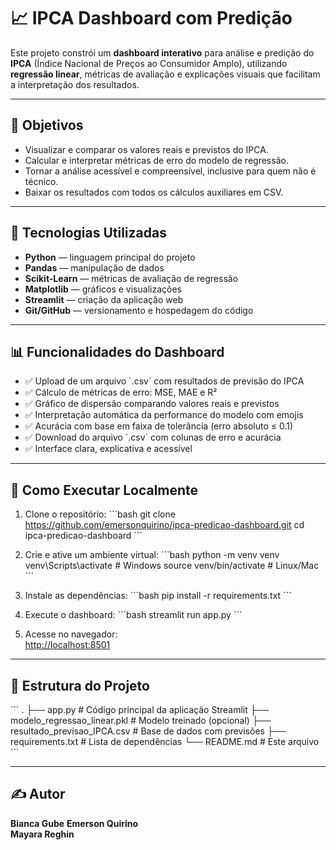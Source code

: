 # 📈 IPCA Dashboard com Predição

Este projeto constrói um **dashboard interativo** para análise e predição do **IPCA** (Índice Nacional de Preços ao Consumidor Amplo), utilizando **regressão linear**, métricas de avaliação e explicações visuais que facilitam a interpretação dos resultados.

---

## 🎯 Objetivos

- Visualizar e comparar os valores reais e previstos do IPCA.
- Calcular e interpretar métricas de erro do modelo de regressão.
- Tornar a análise acessível e compreensível, inclusive para quem não é técnico.
- Baixar os resultados com todos os cálculos auxiliares em CSV.

---

## 🧠 Tecnologias Utilizadas

- **Python** — linguagem principal do projeto
- **Pandas** — manipulação de dados
- **Scikit-Learn** — métricas de avaliação de regressão
- **Matplotlib** — gráficos e visualizações
- **Streamlit** — criação da aplicação web
- **Git/GitHub** — versionamento e hospedagem do código

---

## 📊 Funcionalidades do Dashboard

- ✅ Upload de um arquivo \`.csv\` com resultados de previsão do IPCA
- ✅ Cálculo de métricas de erro: MSE, MAE e R²
- ✅ Gráfico de dispersão comparando valores reais e previstos
- ✅ Interpretação automática da performance do modelo com emojis
- ✅ Acurácia com base em faixa de tolerância (erro absoluto ≤ 0.1)
- ✅ Download do arquivo \`.csv\` com colunas de erro e acurácia
- ✅ Interface clara, explicativa e acessível

---

## 🚀 Como Executar Localmente

1. Clone o repositório:
   \`\`\`bash
   git clone https://github.com/emersonquirino/ipca-predicao-dashboard.git
   cd ipca-predicao-dashboard
   \`\`\`

2. Crie e ative um ambiente virtual:
   \`\`\`bash
   python -m venv venv
   venv\\Scripts\\activate    # Windows
   source venv/bin/activate  # Linux/Mac
   \`\`\`

3. Instale as dependências:
   \`\`\`bash
   pip install -r requirements.txt
   \`\`\`

4. Execute o dashboard:
   \`\`\`bash
   streamlit run app.py
   \`\`\`

5. Acesse no navegador:  
   [http://localhost:8501](http://localhost:8501)

---

## 📁 Estrutura do Projeto

\`\`\`
.
├── app.py                      # Código principal da aplicação Streamlit
├── modelo_regressao_linear.pkl  # Modelo treinado (opcional)
├── resultado_previsao_IPCA.csv  # Base de dados com previsões
├── requirements.txt            # Lista de dependências
└── README.md                   # Este arquivo
\`\`\`

---

## ✍️ Autor

**Bianca Gube**
**Emerson Quirino**  
**Mayara Reghin**

